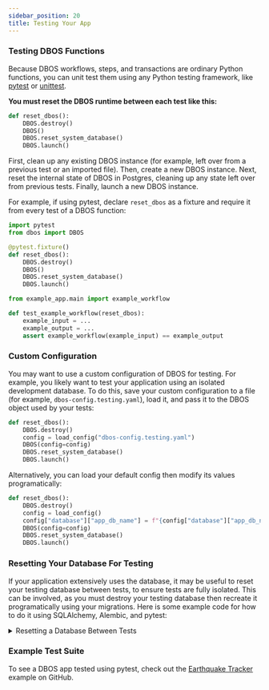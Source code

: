 ```yaml
---
sidebar_position: 20
title: Testing Your App
---
```


### Testing DBOS Functions

Because DBOS workflows, steps, and transactions are ordinary Python functions, you can unit test them using any Python testing framework, like [pytest](https://docs.pytest.org/en/stable/) or [unittest](https://docs.python.org/3/library/unittest.html).

**You must reset the DBOS runtime between each test like this:**

```python
def reset_dbos():
    DBOS.destroy()
    DBOS()
    DBOS.reset_system_database()
    DBOS.launch()
```

First, clean up any existing DBOS instance (for example, left over from a previous test or an imported file).
Then, create a new DBOS instance.
Next, reset the internal state of DBOS in Postgres, cleaning up any state left over from previous tests.
Finally, launch a new DBOS instance.

For example, if using pytest, declare `reset_dbos` as a fixture and require it from every test of a DBOS function:


```python title="conftest.py"
import pytest
from dbos import DBOS

@pytest.fixture()
def reset_dbos():
    DBOS.destroy()
    DBOS()
    DBOS.reset_system_database()
    DBOS.launch()
```

```python title="test_example.py"
from example_app.main import example_workflow

def test_example_workflow(reset_dbos):
    example_input = ...
    example_output = ...
    assert example_workflow(example_input) == example_output

```

### Custom Configuration

You may want to use a custom configuration of DBOS for testing.
For example, you likely want to test your application using an isolated development database.
To do this, save your custom configuration to a file (for example, `dbos-config.testing.yaml`), load it, and pass it to the DBOS object used by your tests:

```python
def reset_dbos():
    DBOS.destroy()
    config = load_config("dbos-config.testing.yaml")
    DBOS(config=config)
    DBOS.reset_system_database()
    DBOS.launch()
```

Alternatively, you can load your default config then modify its values programatically:

```python
def reset_dbos():
    DBOS.destroy()
    config = load_config()
    config["database"]["app_db_name"] = f"{config["database"]["app_db_name"]}_test"
    DBOS(config=config)
    DBOS.reset_system_database()
    DBOS.launch()
```

### Resetting Your Database For Testing

If your application extensively uses the database, it may be useful to reset your testing database between tests, to ensure tests are fully isolated.
This can be involved, as you must destroy your testing database then recreate it programatically using your migrations.
Here is some example code for how to do it using SQLAlchemy, Alembic, and pytest:

<details>
<summary>Resetting a Database Between Tests</summary>

```python title="conftest.py"
import pytest
import sqlalchemy as sa
from alembic import script
from alembic.config import Config
from alembic.operations import Operations
from alembic.runtime.environment import EnvironmentContext
from alembic.runtime.migration import MigrationContext
from dbos import DBOS, ConfigFile, load_config


def reset_database(config: ConfigFile):
    postgres_db_url = sa.URL.create(
        "postgresql+psycopg",
        username=config["database"]["username"],
        password=config["database"]["password"],
        host=config["database"]["hostname"],
        port=config["database"]["port"],
        database="postgres",
    )
    engine = sa.create_engine(postgres_db_url, isolation_level="AUTOCOMMIT")
    with engine.connect() as conn:
        conn.execute(
            sa.text(
                f"SELECT pg_terminate_backend(pid) FROM pg_stat_activity WHERE datname = '{config["database"]["app_db_name"]}'"
            )
        )
        conn.execute(
            sa.text(f"DROP DATABASE IF EXISTS {config["database"]["app_db_name"]}")
        )
        conn.execute(sa.text(f"CREATE DATABASE {config["database"]["app_db_name"]}"))


def run_migrations(config: ConfigFile):
    app_db_url = sa.URL.create(
        "postgresql+psycopg",
        username=config["database"]["username"],
        password=config["database"]["password"],
        host=config["database"]["hostname"],
        port=config["database"]["port"],
        database=config["database"]["app_db_name"],
    )
    alembic_cfg = Config()
    alembic_cfg.set_main_option("script_location", "./migrations")
    script_dir = script.ScriptDirectory.from_config(alembic_cfg)

    def do_run_migrations(connection):
        context = MigrationContext.configure(connection)
        with Operations.context(context):
            for revision in script_dir.walk_revisions("base", "head"):
                if script_dir._upgrade_revs(
                    revision.revision, context.get_current_revision()
                ):
                    revision.module.upgrade()

    with sa.create_engine(app_db_url).connect() as conn:
        with EnvironmentContext(alembic_cfg, script_dir, fn=do_run_migrations):
            with conn.begin():
                do_run_migrations(conn)


@pytest.fixture()
def dbos():
    DBOS.destroy()
    config = load_config()
    config["database"]["app_db_name"] = f"{config["database"]["app_db_name"]}_test"
    reset_database(config)
    run_migrations(config)
    DBOS(config=config)
    DBOS.reset_system_database()
    DBOS.launch()
```
</details>

### Example Test Suite

To see a DBOS app tested using pytest, check out the [Earthquake Tracker](https://github.com/dbos-inc/dbos-demo-apps/tree/main/python/earthquake-tracker) example on GitHub.